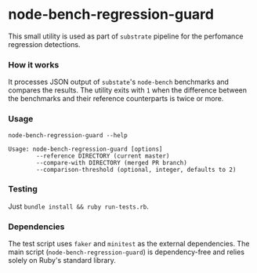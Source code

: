 # node-bench-regression-guard

This small utility is used as part of `substrate` pipeline for the perfomance regression detections.

### How it works

It processes JSON output of `substate`'s `node-bench` benchmarks and compares the results. The utility exits with `1` when the difference between the benchmarks and their reference counterparts is twice or more.

### Usage

```
node-bench-regression-guard --help

Usage: node-bench-regression-guard [options]
        --reference DIRECTORY (current master)
        --compare-with DIRECTORY (merged PR branch)
        --comparison-threshold (optional, integer, defaults to 2)
```

### Testing

Just `bundle install && ruby run-tests.rb`.

### Dependencies

The test script uses `faker` and `minitest` as the external dependencies. The main script (`node-bench-regression-guard`) is dependency-free and relies solely on Ruby's standard library.
